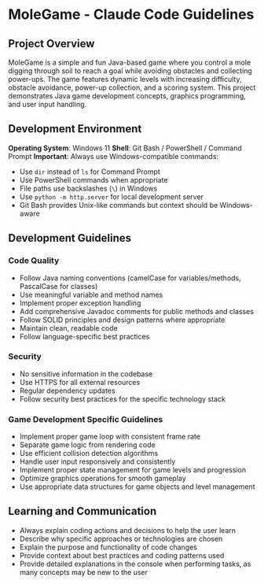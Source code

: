# MoleGame - Claude Code Guidelines

## Project Overview

MoleGame is a simple and fun Java-based game where you control a mole digging through soil to reach a goal while avoiding obstacles and collecting power-ups. The game features dynamic levels with increasing difficulty, obstacle avoidance, power-up collection, and a scoring system. This project demonstrates Java game development concepts, graphics programming, and user input handling.

## Development Environment

**Operating System**: Windows 11
**Shell**: Git Bash / PowerShell / Command Prompt
**Important**: Always use Windows-compatible commands:
- Use `dir` instead of `ls` for Command Prompt
- Use PowerShell commands when appropriate
- File paths use backslashes (`\`) in Windows
- Use `python -m http.server` for local development server
- Git Bash provides Unix-like commands but context should be Windows-aware

## Development Guidelines

### Code Quality
- Follow Java naming conventions (camelCase for variables/methods, PascalCase for classes)
- Use meaningful variable and method names
- Implement proper exception handling
- Add comprehensive Javadoc comments for public methods and classes
- Follow SOLID principles and design patterns where appropriate
- Maintain clean, readable code
- Follow language-specific best practices

### Security
- No sensitive information in the codebase
- Use HTTPS for all external resources
- Regular dependency updates
- Follow security best practices for the specific technology stack

### Game Development Specific Guidelines
- Implement proper game loop with consistent frame rate
- Separate game logic from rendering code
- Use efficient collision detection algorithms
- Handle user input responsively and consistently
- Implement proper state management for game levels and progression
- Optimize graphics operations for smooth gameplay
- Use appropriate data structures for game objects and level management

## Learning and Communication
- Always explain coding actions and decisions to help the user learn
- Describe why specific approaches or technologies are chosen
- Explain the purpose and functionality of code changes
- Provide context about best practices and coding patterns used
- Provide detailed explanations in the console when performing tasks, as many concepts may be new to the user